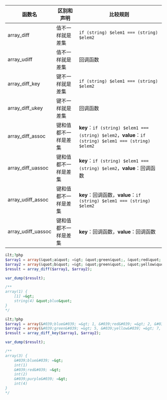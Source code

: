 | 函数名                  | 区别和声明         | 比较规则                                                     |
| ----------------------- | ------------------ | ------------------------------------------------------------ |
| array_diff         | 值不一样就是差集     | `if (string) $elem1 === (string) $elem2`                     |
| array_udiff        | 值不一样就是差集     | 回调函数                                                     |
| array_diff_key     | 键不一样就是差集     | `if (string) $elem1 === (string) $elem2`                     |
| array_diff_ukey    | 键不一样就是差集     | 回调函数                                                     |
| array_diff_assoc   | 键和值都不一样是差集 | **key**：`if (string) $elem1 === (string) $elem2`，**value**：`if (string) $elem1 === (string) $elem2` |
| array_diff_uassoc  | 键和值都不一样是差集 | **key**：`if (string) $elem1 === (string) $elem2`，**value**：回调函数 |
| array_udiff_assoc  | 键和值都不一样是差集 | **key**：回调函数，**value**：`if (string) $elem1 === (string) $elem2` |
| array_udiff_uassoc | 键和值都不一样是差集 | **key**：回调函数，**value**：回调函数                       |

```php
&lt;?php
$array1 = array(&quot;a&quot; =&gt; &quot;green&quot;, &quot;red&quot;, &quot;blue&quot;, &quot;red&quot;);
$array2 = array(&quot;b&quot; =&gt; &quot;green&quot;, &quot;yellow&quot;, &quot;red&quot;);
$result = array_diff($array1, $array2);

var_dump($result);

/**
array(1) {
    [1] =&gt;
    string(4) &quot;blue&quot;
}
*/

&lt;?php
$array1 = array(&#039;blue&#039; =&gt; 1, &#039;red&#039; =&gt; 2, &#039;green&#039; =&gt; 3, &#039;purple&#039; =&gt; 4);
$array2 = array(&#039;green&#039; =&gt; 5, &#039;yellow&#039; =&gt; 7, &#039;cyan&#039; =&gt; 8);
$result = array_diff_key($array1, $array2);

var_dump($result);

/**
array(3) {
    &#039;blue&#039; =&gt;
    int(1)
    &#039;red&#039; =&gt;
    int(2)
    &#039;purple&#039; =&gt;
    int(4)
}
*/
```